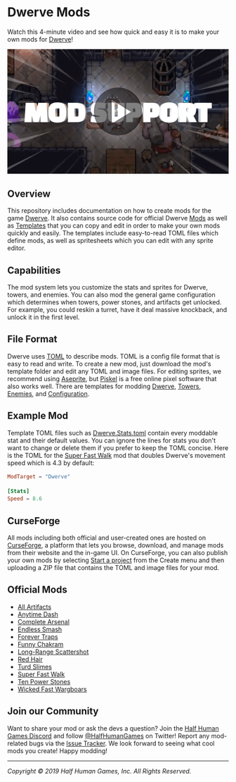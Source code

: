 # Dwerve Mods
Watch this 4-minute video and see how quick and easy it is to make your own mods for [Dwerve](https://store.steampowered.com/app/1132760/Dwerve/)!

[![Dwerve Mods Tutorial Video](Assets/video-thumbnail.png)](https://youtu.be/0PtbafPWmwE)

## Overview
This repository includes documentation on how to create mods for the game [Dwerve](https://store.steampowered.com/app/1132760/Dwerve/). It also contains source code for official Dwerve [Mods](Mods) as well as [Templates](Templates) that you can copy and edit in order to make your own mods quickly and easily. The templates include easy-to-read TOML files which define mods, as well as spritesheets which you can edit with any sprite editor.

## Capabilities
The mod system lets you customize the stats and sprites for Dwerve, towers, and enemies. You can also mod the general game configuration which determines when towers, power stones, and artifacts get unlocked. For example, you could reskin a turret, have it deal massive knockback, and unlock it in the first level.

## File Format
Dwerve uses [TOML](https://TOML.io/en) to describe mods. TOML is a config file format that is easy to read and write. To create a new mod, just download the mod's template folder and edit any TOML and image files. For editing sprites, we recommend using [Aseprite](https://store.steampowered.com/app/431730/Aseprite/), but [Piskel](https://www.piskelapp.com/) is a free online pixel software that also works well. There are templates for modding [Dwerve](Templates/Dwerve), [Towers](Templates/Towers), [Enemies](Templates/Enemies), and [Configuration](Templates/Configuration).

## Example Mod
Template TOML files such as [Dwerve.Stats.toml](Templates/Dwerve/Dwerve.Stats.toml) contain every moddable stat and their default values. You can ignore the lines for stats you don't want to change or delete them if you prefer to keep the TOML concise. Here is the TOML for the [Super Fast Walk](Mods/SuperFastWalk/SuperFastWalk.toml) mod that doubles Dwerve's movement speed which is 4.3 by default:

```TOML
ModTarget = "Dwerve"

[Stats]
Speed = 8.6
```

## CurseForge
All mods including both official and user-created ones are hosted on [CurseForge](https://www.curseforge.com/dwerve/mods), a platform that lets you browse, download, and manage mods from their website and the in-game UI. On CurseForge, you can also publish your own mods by selecting [Start a project](https://www.curseforge.com/project/80345/6101/create) from the Create menu and then uploading a ZIP file that contains the TOML and image files for your mod.

## Official Mods

* [All Artifacts](Mods/AllArtifacts)
* [Anytime Dash](Mods/AnytimeDash)
* [Complete Arsenal](Mods/CompleteArsenal)
* [Endless Smash](Mods/EndlessSmash)
* [Forever Traps](Mods/ForeverTraps)
* [Funny Chakram](Mods/FunnyChakram)
* [Long-Range Scattershot](Mods/LongRangeScattershot)
* [Red Hair](Mods/RedHair)
* [Turd Slimes](Mods/TurdSlimes)
* [Super Fast Walk](Mods/SuperFastWalk)
* [Ten Power Stones](Mods/TenPowerStones)
* [Wicked Fast Wargboars](Mods/WickedFastWargboars)

## Join our Community
Want to share your mod or ask the devs a question? Join the [Half Human Games Discord](https://discordapp.com/invite/halfhumangames) and follow [@HalfHumanGames](https://twitter.com/intent/user?screen_name=HalfHumanGames) on Twitter! Report any mod-related bugs via the [Issue Tracker](https://github.com/HalfHumanGames/DwerveMods/issues). We look forward to seeing what cool mods you create! Happy modding!
___
*Copyright © 2019 Half Human Games, Inc. All Rights Reserved.*
